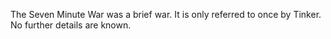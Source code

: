 The Seven Minute War was a brief war. It is only referred to once by Tinker. No further details are known.
